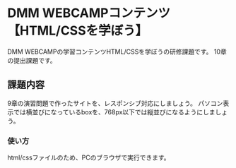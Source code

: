 # DMM WEBCAMPコンテンツ【HTML/CSSを学ぼう】
DMM WEBCAMPの学習コンテンツHTML/CSSを学ぼうの研修課題です。
10章の提出課題です。
## 課題内容
9章の演習問題で作ったサイトを、レスポンシブ対応にしましょう。
パソコン表示では横並びになっているboxを、768px以下では縦並びになるようにしましょう。
### 使い方
html/cssファイルのため、PCのブラウザで実行できます。
